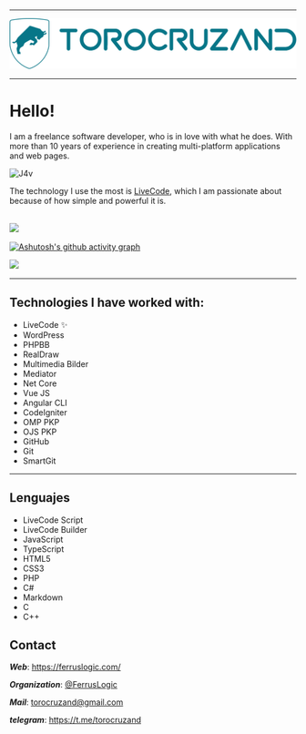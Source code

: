 <div align="right">
  <img src="https://komarev.com/ghpvc/?username=torocruzand&style=flat-square&color=blue" alt=""/>
    <br/>
</div>

<hr/>

<div align="center">
  <img src="logo-torocruzand-r.svg" style="zoom:50%;" />
</div>

<hr/>

# Hello!

I am a freelance software developer, who is in love with what he does. With more than 10 years of experience in creating multi-platform applications and web pages.

![J4v](https://user-images.githubusercontent.com/37944516/183309327-d2308d35-6b0b-4345-a08b-317395bb80aa.gif)

The technology I use the most is [LiveCode](https://livecode.com/), which I am passionate about because of how simple and powerful it is.

<br/>

<img src="https://github-readme-streak-stats.herokuapp.com?user=torocruzand&theme=gotham" > 

[![Ashutosh's github activity graph](https://activity-graph.herokuapp.com/graph?username=torocruzand&theme=gotham)](https://github.com/ashutosh00710/github-readme-activity-graph)

<img height="180em" src="https://github-readme-stats.vercel.app/api?username=torocruzand&&theme=gotham&show_icons=true&hide_border=true&&count_private=true&include_all_commits=true" /> 


<hr/>

## Technologies I have worked with:

- LiveCode  ✨
- WordPress
- PHPBB
- RealDraw
- Multimedia Bilder
- Mediator
- Net Core
- Vue JS
- Angular CLI
- CodeIgniter
- OMP PKP
- OJS PKP
- GitHub
- Git
- SmartGit

<hr/>

## Lenguajes

- LiveCode Script
- LiveCode Builder
- JavaScript
- TypeScript
- HTML5
- CSS3
- PHP
- C#
- Markdown
- C
- C++



## Contact

***Web***: https://ferruslogic.com/

***Organization***: [@FerrusLogic](https://github.com/Ferruslogic/)

***Mail***: torocruzand@gmail.com

***telegram***: https://t.me/torocruzand

